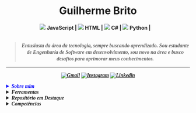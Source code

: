 <h1 align="center"> Guilherme Brito </h1>

<div align="center">
<b><img width="12"
  src="https://skillicons.dev/icons?i=javascript"> JavaScript | <img width="12"
  src="https://skillicons.dev/icons?i=html"> HTML | <img width="12"
  src="https://skillicons.dev/icons?i=c#"> C# | <img width="12" 
  src="https://skillicons.dev/icons?i=python"> Python | <img width="12"</br>
<br>
<br>
                                                          
<blockquote>
  <p><i>
      <font face="Century Schoolbook">Entusiasta da área da tecnologia, sempre buscando aprendizado. Sou estudante de Engenharia de Software em desenvolvimento, sou novo na área e busco desafios para aprimorar meus conhecimentos.
</blockquote>
</div>

---

<div align="center">
  
  [![Gmail](https://img.shields.io/badge/Gmail-lavender?logo=gmail)](mailto:guilhermemaiolibrito@gmail.com)
  [![Instagram](https://img.shields.io/badge/Instagram-lavender?logo=instagram&logoColor=000000)](https://www.instagram.com/brito.guilherme_maioli/?next=%2F)
  [![Linkedin](https://img.shields.io/badge/LinkedIn-lavender?logo=linkedin&logoColor=0077B5)](https://www.linkedin.com/in/guilherme-maioli-brito-5570b12aa/)

</div>
  
<details>  
<summary style="color: blue;"><font face="Century Schoolbook"><strong><i>Sobre mim</i></strong></font></summary>

---

Olá! Sou Guilherme, apaixonado por tecnologia e em busca de conhecimento e aprimoramento.

O que me motivou à entrar nessa área, foi a criação de jogos, que foi meu primeiro curso realizado sobre a área de software. Agora estou realizando mais cursos, que são:

• JavaScript e TypeScript

• Inteligência Artificial e Machine Learning
<br>
<br>

</details>

<details closed>
<summary><font face="Century Schoolbook"><strong><i>Ferramentas</strong></summary>

</details>

<details closed>
<summary><font face="Century Schoolbook"><strong><i>Repositório em Destaque</i></strong></font></summary> 
</details>

</details>

<details closed>
<summary><font face="Century Schoolbook"><strong><i>Competências</i></strong></font></summary> 
  
<br/>

#### • Qualificação Acadêmica
  
---

<br>

[<img align="left" height="94px" width="94px" style="margin-right: 10px;" src="imgs/Anhanguera.jpg"/>](https://www.anhanguera.com/)

**Bacharelado em Engenharia de Software**\
[**Anhanguera Educacional**]
  
</details>
